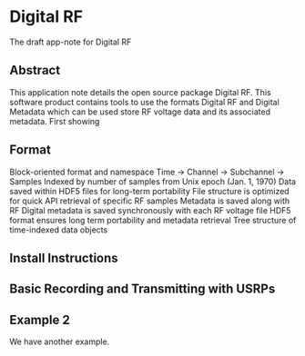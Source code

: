 # Digital RF
The draft app-note for Digital RF


## Abstract

This application note details the open source package Digital RF. This software product contains tools to use the formats Digital RF and Digital Metadata which can be used store RF voltage data and its associated metadata. First showing 

## Format

Block-oriented format and namespace
Time → Channel → Subchannel → Samples
Indexed by number of samples from Unix epoch (Jan. 1, 1970)
Data saved within HDF5 files for long-term portability
File structure is optimized for quick API retrieval of specific RF samples
Metadata is saved along with RF
Digital metadata is saved synchronously with each RF voltage file
HDF5 format ensures long term portability and metadata retrieval
Tree structure of time-indexed data objects 

## Install Instructions

## Basic Recording and Transmitting with USRPs

## Example 2

We have another example.
